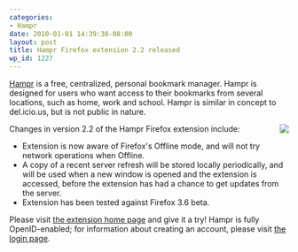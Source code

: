 ```yaml
---
categories:
- Hampr
date: 2010-01-01 14:39:38-08:00
layout: post
title: Hampr Firefox extension 2.2 released
wp_id: 1227
---
```

[Hampr](https://www.hampr.com/) is a free, centralized, personal bookmark manager. Hampr is designed for users who want access to their bookmarks from several locations, such as home, work and school. Hampr is similar in concept to del.icio.us, but is not public in nature.

[<img src="https://www.hampr.com/images/hampr-2.0.0-screenshot.png" style="float: right; border-style: none;" />](https://www.hampr.com/firefoxextension)Changes in version 2.2 of the Hampr Firefox extension include:

  * Extension is now aware of Firefox's Offline mode, and will not try network operations when Offline.
  * A copy of a recent server refresh will be stored locally periodically, and will be used when a new window is opened and the extension is accessed, before the extension has had a chance to get updates from the server.
  * Extension has been tested against Firefox 3.6 beta.

Please visit [the extension home page](https://www.hampr.com/firefoxextension) and give it a try! Hampr is fully OpenID-enabled; for information about creating an account, please visit [the login page](https://www.hampr.com/login).
